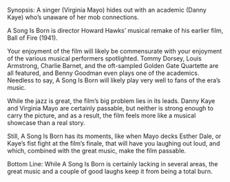 Synopsis: A singer (Virginia Mayo) hides out with an academic (Danny Kaye) who’s unaware of her mob connections.

A Song Is Born is director Howard Hawks’ musical remake of his earlier film, Ball of Fire (1941).

Your enjoyment of the film will likely be commensurate with your enjoyment of the various musical performers spotlighted.  Tommy Dorsey, Louis Armstrong, Charlie Barnet, and the oft-sampled Golden Gate Quartette are all featured, and Benny Goodman even plays one of the academics.  Needless to say, A Song Is Born will likely play very well to fans of the era’s music.

While the jazz is great, the film’s big problem lies in its leads.  Danny Kaye and Virginia Mayo are certainly passable, but neither is strong enough to carry the picture, and as a result, the film feels more like a musical showcase than a real story.

Still, A Song Is Born has its moments, like when Mayo decks Esther Dale, or Kaye’s fist fight at the film’s finale, that will have you laughing out loud, and which, combined with the great music, make the film passable.

Bottom Line: While A Song Is Born is certainly lacking in several areas, the great music and a couple of good laughs keep it from being a total burn.

